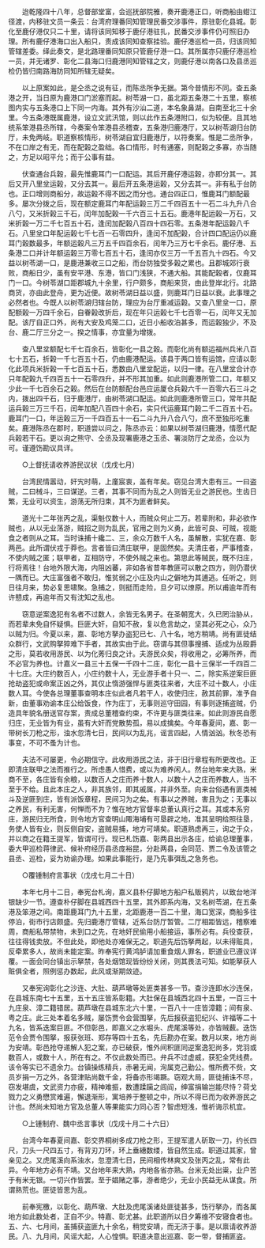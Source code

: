<!-- { "loadSidebar": true } -->
　　迨乾隆四十八年，总督部堂富，会巡抚部院雅，奏开鹿港正口，听商船由蚶江径渡，内移驻文员一条云：台湾府理番同知管理民番交涉事件，原驻彰化县城。彰化至鹿仔港仅只二十里，请将该同知移于鹿仔港驻扎，民番交涉事件仍可照旧办理。所有鹿仔港海口出入船只，责成该同知查察挂验。鹿仔港巡检一员，归该同知管辖差委。绎此奏文，是北路理番同知原只管鹿仔港一口。其所属亦只鹿仔港巡检一员，并无诸罗、彰化二县海口归鹿港同知管辖之文，则鹿仔港以南各口及县丞巡检仍皆归南路海防同知所辖无疑矣。

　　以上原案如此，是仝丞之说有征，而陈丞所争无据。第今昔情形不同。查五条港之开，当日原为鹿港口门淤塞而起。树苓湖一口，虽北距五条港二十五里，察核图内实与五条港口上下同一内海。其外有沙汕二道，本名象鼻湖。自南至北三十余里。今五条港既属鹿港，设立文武汛馆，则以此作五条港附口，似为较便。且其地统系笨港县丞所辖，今奏案令笨港县丞稽查，五条港归鹿港厅，又以树苓湖归台防厅，未免两岐。职道察核情形，树苓湖自宜归鹿港厅，以符奏案。惟是二丞所争，不在口岸之有无，而在配榖之盈绌。各口情形，时有通塞，则配榖之多寡，亦当随之，方足以昭平允；而于公事有益。

　　伏查通台兵榖，最先惟鹿耳门一口配运。其后开鹿仔港运榖，亦即分其一。其后又开八里坌运榖，又分去其一。最后开五条港运榖，又分去其一。非有私于台防也。正口增则商船分，故运榖不得不因之而分也。通台四正口，惟鹿耳门额配最多。屡次分拨之后，现在额定鹿耳门年配运榖三万二千四百五十一石二斗九升八合八勺，又米折榖三千石，闰年加配榖一千六百三十五石。鹿港年配运榖一万石，又米折榖一万二千七百五十石，逢闰加配榖八百四十四石零。五条港年配运榖八千石。八里坌口年配运榖七千七百一石零四升，逢闰不加配榖，合计四口配运仍以鹿耳门榖数最多，年额运榖凡三万五千四百余石，闰年乃三万七千余石。鹿仔港、五条港二口并计年额运榖三万零七百五十石，逢闰亦仅三万一千五百九十四石。今又益以树苓湖一口，是鹿港兼收三口之船，而台防独受多榖之累也。且郡城郊行衰败，商船日少，虽有安平港、东港，皆口门浅狭，不通大船。其能配榖者，仅鹿耳门一口。今树苓湖口距郡城九十余里，行户颇多，商船来货，由此登岸北行。北路商货，亦由此登舟，更为近便。故树苓湖日益以盛，则鹿耳门日益以衰。此事理之必然者也。今既人以树苓湖归辖台防，理应为台厅重减运榖。又查八里坌一口，原配额榖一万四千余石，自眷榖改折后，现在年只运榖七千七百零一石，闰年又无加配。该厅自正口外，尚有大安及鸡笼二口，近日小船收泊甚多，而运榖独少，不及台、鹿二厅三分之一。揆之情事，亦宜量为增拨。

　　查八里坌额配七千七百余石，皆彰化一县之榖。而彰化尚有额运福州兵米八百七十五石，折榖一千七百五十石，仍由鹿港配运。该县于两口皆有运馆，应请以彰化此项兵米折榖一千七百五十石，悉数由八里坌配运，以归一律。在八里坌合计亦只年配榖九千四百五十一石零四升，并不形其加重。如此则鹿港所管二口，年额又少此一千七百余石之榖。然后在台防额配台邑应运厦仓兵榖六千一百零六石三斗之内，拨出四千石，归于鹿港厅，由树苓湖口配运。如此则鹿港所管三口，常年共配运兵榖三万三千石，闰年加配八百四十余石，实只代运鹿耳门榖二千二百五十石。鹿耳门一口，年运榖三万一千四百五十一石二斗九升八合八勺，庶不至独形吃重矣。鹿港陈丞在郡时，职道尝以问之，陈丞亦云：如果以树苓湖归鹿港，情愿代配兵榖若干石。更以询之熊守、仝丞及现署鹿港之玉丞、署淡防厅之龙丞，佥以为可。谨遵饬勘议具详。

　　○上督抚请收养游民议状（戊戌七月）

　　台湾民情嚣动，奸宄时萌，上廑宸衷，盖有年矣。窃见台湾大患有三。一曰盗贼，二曰械斗，三曰谋逆。三者，其事不同而为乱之人则皆无业之游民也。生齿日繁，无业可以资生，游荡无所归束，其不为匪者鲜矣。

　　道光十二年张丙之乱，渠魁仅数十人，而贼众何止二万。若辈附和，非必欲作贼也，从以无业荡游，贼招之则为乱民，官用之则为义勇，此皆可良、可贼，视能食之者则从之耳。当时诛捕十纔二、三，余众万数千人名，虽解散，实犹在嘉、彰两邑。此所谓伏戎于莽也。言者皆曰清庄联甲，是固然矣。夫清庄者，严事稽查，不使内贼之匿；联甲者，互相防守，不使外贼之来也。第思此等贼民，既不归庄，行将焉往！台地外限大海，内阻凶蕃，非如各省昔年教匪可以散之四方，则仍潜伏一隅而已。大庄富强者不敢归，惟贫弱之小庄及内山之僻地为其逋逃。任听之，则日往月来，势必复思啸聚。急捕之，则挺而走险，旦夕可以燎原。所以甫逾年而有许戆成，再逾年而又有沈知之乱也。

　　窃意逆案逸犯有名者不过数人，余皆无名男子。在圣朝宽大，久已罔治胁从，而若辈未免自怀疑惧。巨匪大奸，自知不赦，复以危言劫之，坚其必死之心，众乃以贼为归。今夏以来，嘉、彰地方拏办盗犯已七、八十名，地方稍靖。尚有匪徒结众群行，文武购拏猝难下手者，其故实由于此。窃谓与其但事搜捕、适成为丛殴爵之形，莫若收用游民、以为化莠归良之计。夫游民众矣，将收用之，必筹所养，而不必官为养也。计嘉义一县三十五保一千四十二庄，彰化一县十三保半一千四百二十七庄。大庄约数百人，小庄约数十人，无业游手者十只一、二，除实系逆案巨匪抢劫盗犯或命案正凶之外，其仅止惰游强悍与匪类往来者，大庄不过十数人，小庄数人耳。今使各总理董事查明本庄似此者凡若干人，收使归庄，赦其前罪，准予自新，由董事劝谕本庄公给饭食，作为庄丁，无事则巡守田园，有事则逐捕盗贼，仍造具年貌名册送官存案，责成总董稽查约束，不许更与匪类往来。如此则游民自愿归庄，无业皆为有业，虽有大奸而党散势孤，易以成擒矣。今年春夏间，嘉、彰一带树长刀枪之形，浊水忽清七日，民间以为乱兆，谣言四起，人情汹汹。秋冬恐有事变，不可不蚤为计也。

　　夫法不可屡更，令必期信守。此收用游民之法，非于旧行章程有所更改也。正即清庄联甲之法而推行之。所虑愚人惜费，或以为难养闲人。然台地年来大熟，米商不至，各庄皆有余粮，以数百人之庄而养十数人，以数十人之庄而养数人，当不至于不给。且此本庄之人，非其族邻，即其戚属，并非外至。向来台俗遇有匪类械斗及逆匪到庄，皆有派饭章程，民间习为之矣。有事以之养贼，害且为之；无事以之养民，有利无害，何惮而不为？惟在地方官督率总董认真行之耳。其或本系穷庄，游民归无所食，则令地方官查明山陬海埔有可垦辟之地，准其呈明给照往垦，务使人皆有业，则反侧自安，盗贼易捕，地方可靖矣。职道熟虑再三，询之于众，并以商之在籍王提军，皆谓可行。现已札饬嘉、彰两县出示各庄，给谕总理董事，委大甲巡检蒋律武、候补府经历县丞庞裕昆，分赴两县，会同范、贾二令及该管之县丞、巡检，妥为劝谕办理。如果此事能行，是乃先事弭乱之急务也。

　　○覆锺制府言事状（戊戌七月二十日）

　　本年七月十二日，奉宪台札询，嘉义县朴仔脚地方船户私贩鸦片，以致台地洋银缺少一节。遵查朴仔脚在县城西四十五里，其外即系内海，又名树苓湖，在五条港及笨港之间。南距鹿耳门九十五里，北距鹿港一百二十里，海口宽深，商船多往停泊，街市行店颇盛。先归鹿港厅管辖，近系台防厅暂管。二厅相距皆远，稽察难周，商船私带禁物，未到口之先，在地奸民偷用小船接运，事所必有。兵役查获，往往得钱卖放。不但此处，即他处亦难保无之。职道先后饬拏两起，以未得赃具，反牵累多人，故尚未能定案。昨奉宪行黄鸿胪请加重食烟人罪名，职道业已遵议详覆。一面会同台镇出示拏禁，各处烟馆现皆纷纷关闭，则其畏法可知。如能拏获人赃俱全者，照例惩办数起，此风或渐期敛迹。

　　又奉宪询彰化之沙连、大肚、葫芦墩等处匪类甚多一节。查沙连即水沙连保，在县城东南七十五里，五十五庄皆系彰籍。大肚保在县城西北四十五里，一百三十九庄泉、漳二籍错居。葫芦墩在县城东北六十里，一百八十一庄皆漳籍；间有泉、粤之庄。此三处本着名多贼，屡饬贾令会营围拏，先后报获盗犯纪兴、许福等二十九名，皆系迭案巨匪。不但彰邑，即嘉义之水堀头、虎尾溪等处，亦皆贼薮。迭饬范令会贾令围拏，报获张班、郑存等四十五名，先后勘办在案。数月以来，地方尚为安靖。彰邑抢夺递解人犯之案，亦已破获，惟外间积匪同逆案逸犯尚多，党羽或数百人，或数十人，所在有之。不仅此数处而已。弁兵不过虚威，获犯全凭线费。该令等实已不遗余力。台镇操练精兵，赤暑无闻，洵属克己勤公。惟所费不赀，文员岁捐一万之外，各营津贴尚数千金，将备亦形竭蹶。窃观大局，匪徒捕诛不尽，窃发堪虞，文武资力亦疲，精神难振，数遭蹂躏之闾阎，绅富捐输岂能尽恃？荷戈戮力之义勇懋赏难遍，懈退渐形，寓培养于整顿之中，所以不得已而为收养游民之计也。然尚未知地方官及总董人等果能实力同心否？智虑短浅，惟祈诲示机宜。

　　○上锺制府、魏中丞言事状（戊戌十月二十六日）

　　台湾今年春夏间嘉、彰交界桐树多成刀枪之形，王提军遣人斫取一刀，约长四尺，刀头一尺四五寸，有背刃刀环，环上垂繐数缕，皆自然生成。职道过其家，曾亲见之。又虎尾溪向系浊水，忽澄清七日，民间相传林爽文及张丙之乱，常有此异。今年地方必有不靖。又台地年来大熟，内地各省亦熟。台米无处出粜，业户苦于有米无银。一切兴作皆罢。至于娼赌之事，游者绝少，无业小民益无从谋食。所谓熟荒也。匪徒皆思为乱。

　　前奉宪檄，以彰化、葫芦墩、大肚及虎尾溪诸处匪徒甚多，饬行拏办，而各属地方如此数处者，正自不少。特嘉、彰尤甚。此职道所以日夕筹维不安寝食者也。五、六、七月间，虽捕获盗匪九十余名，稍觉安靖，而无济于事。是以禀请收养游民。八、九月间，风谣大起，人心惶惧。职道决意出巡嘉、彰一带，督捕匪盗。

